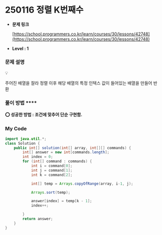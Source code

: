 # 250116 정렬 K번째수

- **문제 링크**
    
    [https://school.programmers.co.kr/learn/courses/30/lessons/42748](https://school.programmers.co.kr/learn/courses/30/lessons/42748)
    
- **Level : 1**

### 문제 설명

<aside>
💡

주어진 배열을 잘라 정렬 이후 해당 배열의 특정 인텍스 값이 들어있는 배열을 만들어 반환

</aside>

### 풀이 방법 ****

<aside>

**⭕ 성공한 방법 : 조건에 맞추어 단순 구현함.**

</aside>

### My Code

```java
import java.util.*;
class Solution {
    public int[] solution(int[] array, int[][] commands) {
        int[] answer = new int[commands.length];
        int index = 0;
        for (int[] command : commands) {
            int i = command[0];
            int j = command[1];
            int k = command[2];

            int[] temp = Arrays.copyOfRange(array, i-1, j);

            Arrays.sort(temp);

            answer[index] = temp[k - 1];
            index++;

        }
        return answer;
    }
}
```